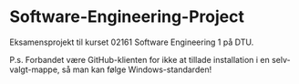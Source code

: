 # Software-Engineering-Project

Eksamensprojekt til kurset 02161 Software Engineering 1 på DTU.

P.s. Forbandet være GitHub-klienten for ikke at tillade installation i en selv-valgt-mappe, så man kan følge Windows-standarden!

